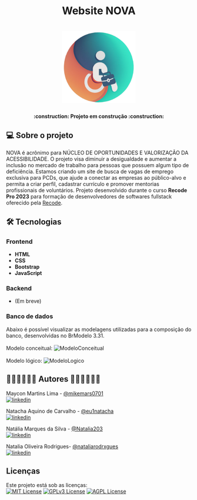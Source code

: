 <h1 align="center"> Website NOVA </h1> 

<h1 align="center">
      <img alt="logoNova" title="LOGONOVA" src="https://github.com/N-O-V-A-RecodePro2023/siteNOVA/blob/main/IMG/LogoNOVA.png" width="200vw"/>
</h1>

<h4 align="center"> :construction: Projeto em construção :construction: </h4>

## 💻 Sobre o projeto

NOVA é acrônimo para NÚCLEO DE OPORTUNIDADES E VALORIZAÇÃO DA ACESSIBILIDADE. O projeto visa diminuir a desigualdade e aumentar a inclusão no mercado de trabalho para pessoas que possuem algum tipo de deficiência. 
Estamos criando um site de busca de vagas de emprego exclusiva para PCDs, que ajude a conectar as empresas ao público-alvo e permita a criar perfil, cadastrar currículo e promover mentorias profissionais de voluntários. 
Projeto desenvolvido durante o curso **Recode Pro 2023** para formação de desenvolvedores de softwares fullstack oferecido pela [Recode](https://recodepro.org.br).


## 🛠 Tecnologias

### **Frontend** 
-   **HTML**
-   **CSS**
-   **Bootstrap**
-   **JavaScript**

### **Backend** 
-  (Em breve)

### **Banco de dados** 
Abaixo é possível visualizar as modelagens utilizadas para a composição do banco, desenvolvidas no BrModelo 3.31.
<br><br>
Modelo conceitual:
![ModeloConceitual](https://github.com/N-O-V-A-RecodePro2023/Entregas-Recode/assets/81835735/40ab1410-8d24-4843-bb7b-1b4f64cddf87)
<br><br>
Modelo lógico:
![ModeloLogico](https://github.com/N-O-V-A-RecodePro2023/Entregas-Recode/assets/81835735/44694859-a812-4da4-b97d-86e56d6cd855)

## 👩🏽‍💻👩🏽‍💻 Autores 👨🏽‍💻👩🏽‍💻


Maycon Martins Lima - [@mikemars0701](https://www.github.com/mikemars0701)
<br>
[![linkedin](https://img.shields.io/badge/linkedin-0A66C2?style=for-the-badge&logo=linkedin&logoColor=white)](https://www.linkedin.com/in/maycon-martins-b1654023a/)

Natacha Aquino de Carvalho - [@eu1natacha](https://www.github.com/eu1natacha)
<br>
[![linkedin](https://img.shields.io/badge/linkedin-0A66C2?style=for-the-badge&logo=linkedin&logoColor=white)](https://www.linkedin.com/in/natacha-carvalho)

Natália Marques da Silva - [@Natalia203](https://www.github.com/Natalia203)
<br>
[![linkedin](https://img.shields.io/badge/linkedin-0A66C2?style=for-the-badge&logo=linkedin&logoColor=white)](https://www.linkedin.com/in/natália-marques-2a1763186/)

Natalia Oliveira Rodrigues- [@nataliarodrxgues](https://www.github.com/nataliarodrxgues)
<br>
[![linkedin](https://img.shields.io/badge/linkedin-0A66C2?style=for-the-badge&logo=linkedin&logoColor=white)](https://www.linkedin.com/in/nat%C3%A1lia-marques)

## Licenças

Este projeto está sob as licenças:
<br>
[![MIT License](https://img.shields.io/badge/License-MIT-green.svg)](https://choosealicense.com/licenses/mit/)
[![GPLv3 License](https://img.shields.io/badge/License-GPL%20v3-yellow.svg)](https://opensource.org/licenses/)
[![AGPL License](https://img.shields.io/badge/license-AGPL-blue.svg)](http://www.gnu.org/licenses/agpl-3.0)
